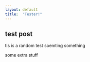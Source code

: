 ```yaml
---
layout: default
title:  "Tester!"
---
```


## test post
tis is a random test soemting something
<!--more-->
some extra stuff
